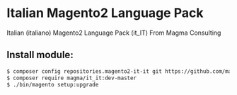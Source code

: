 # Italian Magento2 Language Pack
Italian (italiano) Magento2 Language Pack (it_IT) From Magma Consulting

## Install module:

```bash
$ composer config repositories.magento2-it-it git https://github.com/magma/magento2-it-it.git
$ composer require magma/it_it:dev-master
$ ./bin/magento setup:upgrade
```
